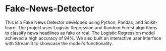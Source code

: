 # Fake-News-Detector
This is a Fake News Detector developed using Python, Pandas, and Scikit-learn. The project uses Logistic Regression and Random Forest algorithms to classify news headlines as fake or real. The Logistic Regression model achieved a high accuracy of 94%. We also built an interactive user interface with Streamlit to showcase the model's functionality.
